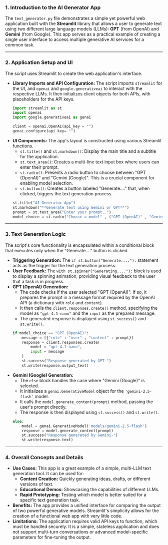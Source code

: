 ### 1\. Introduction to the AI Generator App

The `text_generator.py` file demonstrates a simple yet powerful web application built with the **Streamlit** library that allows a user to generate text using two different large language models (LLMs): **GPT** (from OpenAI) and **Gemini** (from Google). This app serves as a practical example of creating a single user interface to access multiple generative AI services for a common task.

-----

### 2\. Application Setup and UI

The script uses Streamlit to create the web application's interface.

  * **Library Imports and API Configuration:** The script imports `streamlit` for the UI, and `openai` and `google.generativeai` to interact with the respective LLMs. It then initializes client objects for both APIs, with placeholders for the API keys.
    ```python
    import streamlit as st
    import openai
    import google.generativeai as genai

    client = openai.OpenAI(api_key = "")
    genai.configure(api_key= "")
    ```
  * **UI Components:** The app's layout is constructed using various Streamlit functions.
      * `st.title()` and `st.markdown()`: Display the main title and a subtitle for the application.
      * `st.text_area()`: Creates a multi-line text input box where users can enter their prompt.
      * `st.radio()`: Presents a radio button to choose between "GPT (OpenAI)" and "Gemini (Google)". This is a crucial component for enabling model selection.
      * `st.button()`: Creates a button labeled "Generate...." that, when clicked, triggers the text generation process.
    <!-- end list -->
    ```python
    st.title("AI Generator App")
    st.markdown("**Generate text using Gemini or GPT**")
    prompt = st.text_area("Enter your prompt..")
    model_choice = st.radio("Choose a model" , ("GPT (OpenAI)" , "Gemini (Google)"))
    ```

-----

### 3\. Text Generation Logic

The script's core functionality is encapsulated within a conditional block that executes only when the "Generate...." button is clicked.

  * **Triggering Generation:** The `if st.button("Generate...."):` statement acts as the trigger for the text generation process.
  * **User Feedback:** The `with st.spinner("Generating...."):` block is used to display a spinning animation, providing visual feedback to the user that a task is in progress.
  * **GPT (OpenAI) Generation:**
      * The code checks if the user selected "GPT (OpenAI)". If so, it prepares the prompt in a message format required by the OpenAI API (a dictionary with `role` and `content`).
      * It then calls the `client.responses.create()` method, specifying the model as `"gpt-4.1-nano"` and the `input` as the prepared message.
      * The generated response is displayed using `st.success()` and `st.write()`.
    <!-- end list -->
    ```python
    if model_choice == "GPT (OpenAI)":
        message = [{"role" : "user" , "content" : prompt}]
        response = client.responses.create(
            model = "gpt-4.1-nano",
            input = message
        )
        st.success("Response generated by GPT-")
        st.write(response.output_text)
    ```
  * **Gemini (Google) Generation:**
      * The `else` block handles the case where "Gemini (Google)" is selected.
      * It initializes a `genai.GenerativeModel` object for the `'gemini-2.5-flash'` model.
      * It calls the `model.generate_content(prompt)` method, passing the user's prompt directly.
      * The response is then displayed using `st.success()` and `st.write()`.
    <!-- end list -->
    ```python
    else:
        model = genai.GenerativeModel('models/gemini-2.5-flash')
        response = model.generate_content(prompt)
        st.success("Response generated by Gemini-")
        st.write(response.text)
    ```

-----

### 4\. Overall Concepts and Details

  * **Use Cases:** This app is a great example of a simple, multi-LLM text generation tool. It can be used for:
      * **Content Creation:** Quickly generating ideas, drafts, or different versions of text.
      * **Educational Demos:** Showcasing the capabilities of different LLMs.
      * **Rapid Prototyping:** Testing which model is better suited for a specific text generation task.
  * **Benefits:** The app provides a unified interface for comparing the output of two powerful generative models. Streamlit's simplicity allows for the creation of a functional web app with very little code.
  * **Limitations:** The application requires valid API keys to function, which must be handled securely. It is a simple, stateless application and does not support multi-turn conversations or advanced model-specific parameters for fine-tuning the output.
